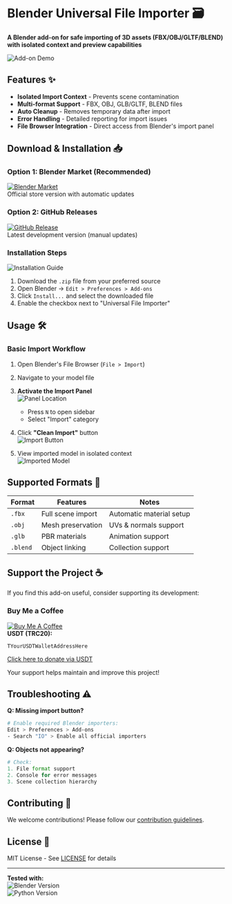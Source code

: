 # Blender Universal File Importer 🗃️

**A Blender add-on for safe importing of 3D assets (FBX/OBJ/GLTF/BLEND) with isolated context and preview capabilities**

![Add-on Demo](https://archive.org/download/rotatingfood2/06d99c_ec144b0a749e4cc0b43cdaf414a12766_mv2.gif) <!-- Replace with actual demo GIF -->

## Features ✨
- **Isolated Import Context** - Prevents scene contamination
- **Multi-format Support** - FBX, OBJ, GLB/GLTF, BLEND files
- **Auto Cleanup** - Removes temporary data after import
- **Error Handling** - Detailed reporting for import issues
- **File Browser Integration** - Direct access from Blender's import panel

## Download & Installation 📥

### Option 1: Blender Market (Recommended)
[![Blender Market](https://img.shields.io/badge/Blender_Market-Download-FF9900)](https://www.blendermarket.com/products/your-addon)  
Official store version with automatic updates

### Option 2: GitHub Releases
[![GitHub Release](https://img.shields.io/badge/GitHub-Download-181717)](https://github.com/yourusername/blender_universal_file_importer/releases)  
Latest development version (manual updates)

### Installation Steps
![Installation Guide](https://via.placeholder.com/600x300.png?text=Installation+Steps+Screenshot)
1. Download the `.zip` file from your preferred source
2. Open Blender → `Edit > Preferences > Add-ons`
3. Click `Install...` and select the downloaded file
4. Enable the checkbox next to "Universal File Importer"

## Usage 🛠️

### Basic Import Workflow
1. Open Blender's File Browser (`File > Import`)
2. Navigate to your model file
3. **Activate the Import Panel**  
   ![Panel Location](https://via.placeholder.com/600x200.png?text=File+Browser+Panel+Screenshot)
   - Press `N` to open sidebar
   - Select "Import" category

4. Click **"Clean Import"** button  
   ![Import Button](https://via.placeholder.com/400x100.png?text=Clean+Import+Button)

5. View imported model in isolated context  
   ![Imported Model](https://via.placeholder.com/800x400.png?text=Imported+Model+Preview)

## Supported Formats 📄

| Format | Features | Notes |
|--------|----------|-------|
| `.fbx` | Full scene import | Automatic material setup |
| `.obj` | Mesh preservation | UVs & normals support |
| `.glb` | PBR materials | Animation support |
| `.blend` | Object linking | Collection support |

## Support the Project ☕

If you find this add-on useful, consider supporting its development:

### Buy Me a Coffee
[![Buy Me A Coffee](https://via.placeholder.com/200x200.png?text=USDT+QR+Code)](https://your-donation-link.com)  
**USDT (TRC20):**  
```
TYourUSDTWalletAddressHere
```

[Click here to donate via USDT](https://your-donation-link.com)

Your support helps maintain and improve this project!

## Troubleshooting ⚠️

**Q: Missing import button?**  
```bash
# Enable required Blender importers:
Edit > Preferences > Add-ons
- Search "IO" > Enable all official importers
```

**Q: Objects not appearing?**  
```python
# Check:
1. File format support
2. Console for error messages
3. Scene collection hierarchy
```

## Contributing 🤝

We welcome contributions! Please follow our [contribution guidelines](CONTRIBUTING.md).

## License 📄

MIT License - See [LICENSE](LICENSE) for details

---

**Tested with:**  
![Blender Version](https://img.shields.io/badge/Blender-3.0+-orange)  
![Python Version](https://img.shields.io/badge/Python-3.7+-blue)